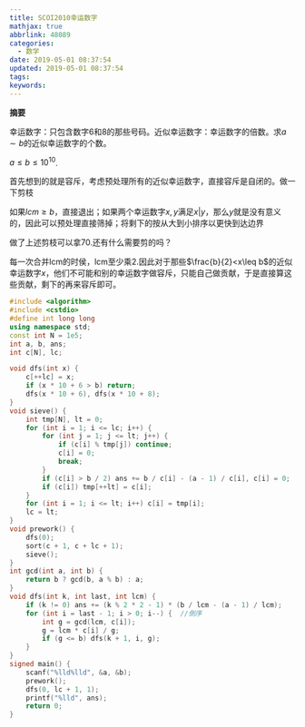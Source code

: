 ```yaml
---
title: SCOI2010幸运数字
mathjax: true
abbrlink: 48089
categories:
  - 数学
date: 2019-05-01 08:37:54
updated: 2019-05-01 08:37:54
tags:
keywords:
---
```


**摘要**

幸运数字：只包含数字6和8的那些号码。近似幸运数字：幸运数字的倍数。求$a\sim b$的近似幸运数字的个数。

$a\leq b\leq 10^{10}$.

<!--more-->

首先想到的就是容斥，考虑预处理所有的近似幸运数字，直接容斥是自闭的。做一下剪枝

如果$lcm\geq b$，直接退出；如果两个幸运数字$x,y$满足$x|y$，那么$y$就是没有意义的，因此可以预处理直接筛掉；将剩下的按从大到小排序以更快到达边界

做了上述剪枝可以拿70.还有什么需要剪的吗？

每一次合并lcm的时侯，lcm至少乘2.因此对于那些$\frac{b}{2}<x\leq b$的近似幸运数字$x$，他们不可能和别的幸运数字做容斥，只能自己做贡献，于是直接算这些贡献，剩下的再来容斥即可。

```cpp
#include <algorithm>
#include <cstdio>
#define int long long
using namespace std;
const int N = 1e5;
int a, b, ans;
int c[N], lc;

void dfs(int x) {
    c[++lc] = x;
    if (x * 10 + 6 > b) return;
    dfs(x * 10 + 6), dfs(x * 10 + 8);
}
void sieve() {
    int tmp[N], lt = 0;
    for (int i = 1; i <= lc; i++) {
        for (int j = 1; j <= lt; j++) {
            if (c[i] % tmp[j]) continue;
            c[i] = 0;
            break;
        }
        if (c[i] > b / 2) ans += b / c[i] - (a - 1) / c[i], c[i] = 0;
        if (c[i]) tmp[++lt] = c[i];
    }
    for (int i = 1; i <= lt; i++) c[i] = tmp[i];
    lc = lt;
}
void prework() {
    dfs(0);
    sort(c + 1, c + lc + 1);
    sieve();
}
int gcd(int a, int b) {
    return b ? gcd(b, a % b) : a;
}
void dfs(int k, int last, int lcm) {
    if (k != 0) ans += (k % 2 * 2 - 1) * (b / lcm - (a - 1) / lcm);
    for (int i = last - 1; i > 0; i--) {  //倒序
        int g = gcd(lcm, c[i]);
        g = lcm * c[i] / g;
        if (g <= b) dfs(k + 1, i, g);
    }
}
signed main() {
    scanf("%lld%lld", &a, &b);
    prework();
    dfs(0, lc + 1, 1);
    printf("%lld", ans);
    return 0;
}
```


